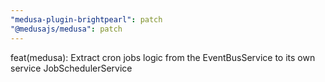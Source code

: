```yaml
---
"medusa-plugin-brightpearl": patch
"@medusajs/medusa": patch
---
```


feat(medusa): Extract cron jobs logic from the EventBusService to its own service JobSchedulerService
